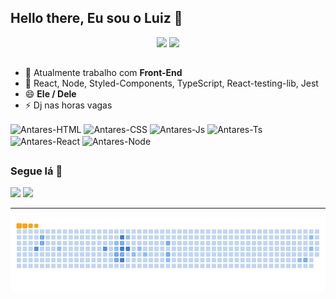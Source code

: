 ## Hello there, Eu sou o Luiz  👋

<div align="center" >
   <img height="180em" src="https://github-readme-stats.vercel.app/api?username=antarest&show_icons=true&theme=tokyonight&include_all_commits=true&count_private=true"/>
  
  <img height="180em" src="https://github-readme-stats.vercel.app/api/top-langs/?username=antarest&layout=compact&langs_count=7&theme=tokyonight"/>
</div>
 
##
 
- 🔭 Atualmente trabalho com <strong> Front-End </strong>
- 🌱 React, Node, Styled-Components, TypeScript, React-testing-lib, Jest
- 😄 <strong> Ele / Dele </strong>
- ⚡ Dj nas horas vagas

 <div style="display: inline_block">
  <img align="center" alt="Antares-HTML" src="https://img.icons8.com/color/48/000000/html-5--v1.png">
  <img align="center" alt="Antares-CSS" src="https://img.icons8.com/color/48/000000/css3.png">
  <img align="center" alt="Antares-Js" src="https://img.icons8.com/color/48/000000/javascript--v1.png">
  <img align="center" alt="Antares-Ts" src="https://img.icons8.com/color/48/000000/typescript.png">
  <img align="center" alt="Antares-React" src="https://img.icons8.com/office/40/000000/react--v1.png">
  <img align="center" alt="Antares-Node" src="https://img.icons8.com/fluency/44/node-js.png">
 </div>

##

<h3> Segue lá 🤗 </h3> 

<div >
  <a href="https://www.linkedin.com/in/luizvbemidio/" target="_blank"><img src="https://img.icons8.com/fluency/48/000000/linkedin.png"/></a>
  <a href="https://open.spotify.com/user/12147352231?si=e14d071d4c984f04" target="_blank"><img src="https://img.icons8.com/fluency/48/000000/spotify.png"/></a>
</div>

<hr />

![Snake animation](https://github.com/AntaresT/AntaresT/blob/output/github-contribution-grid-snake.gif)
